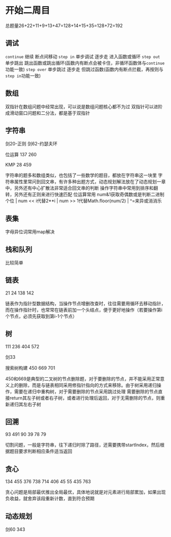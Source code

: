 # 开始二周目

总题量26+22+11+9+13+47=128+14+15+35=128+72=192

## 调试

`continue` 继续 断点间移动
`step in` 单步调试 逐步走 进入函数或循环
`step out` 单步跳出  跳出函数或跳出循环(函数内有断点会被卡住，非循环函数体与`continue`功能一致)
`step over` 单步跳过 逐步走 但跳过函数(函数内有断点拦截，再按则与`step in`功能一致)

## 数组

双指针在数组问题中经常出现，可以说是数组问题核心都不为过
双指针可以进阶成滑动窗口问题和二分法，都是基于双指针

## 字符串

剑20-正则
剑62-约瑟夫环

位运算
137
260

KMP
28
459

字符串的题多和数组类似，也包括了一些数学的题目，都放在字符串这一块里
字符串属性里常问到回文串，有许多种出题方式，动态规划解法放在了动态规划一章中，另外还有中心扩散法非常适合回文串的判断
操作字符串中常用到排序和翻转，另外还有正则来进行快速匹配
位运算常用 num&1获取奇偶数或是判断二进制个位 | num << i代替2**i | num >> 1代替Math.floor(num/2) | ^=来异或消消乐

## 表集

字母异位词常用map解决

## 栈和队列

比较简单

## 链表

21
24
138
142

链表作为指针型数据结构，当操作节点增删改查时，往往需要用循环去移动指针，而在操作指针时，也常常在链表前加一个头结点，便于更好地操作（若要操作第i个节点，必须先获取到第i-1个节点）

## 树

111
236
404
572

剑33

搜索树构建
450
669
701

450和669是典型的二叉树的节点删除题，对于要删除的节点，并不能采用正常意义上的删除，而是与链表相同采用修指针指向的方式来移除。由于树采用递归操作，需要在递归中重构树，对于需要删除的节点采用跳过处理
需要删除的节点直接return其左子树或者右子树，或者进行处理后返回，对于无需删除的节点，则重新递归其左右子树

## 回溯

93
491
90
39
78
79

切割问题，一般是字符串，往下递归时除了路径，还需要携带startIndex，然后根据题目要求判断相应条件适当返回

## 贪心

134
455
376
738
714
406
45
55
435
763

贪心问题是局部最优推出全局最优，具体地说就是对元素进行局部累加，如果出现负收益，就舍弃该段重新计数，直到符合预期

## 动态规划

剑60
343
